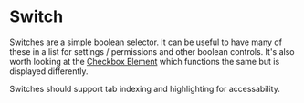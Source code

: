 # Switch
Switches are a simple boolean selector. It can be useful to have many of these in a list for settings / permissions and other boolean controls. It's also worth looking at the [Checkbox Element](/html/elements/checkbox/checkbox.html) which functions the same but is displayed differently.

Switches should support tab indexing and highlighting for accessability.